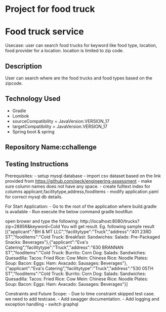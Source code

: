 # Project for food truck

# Food truck service
  Usecase:
    user can search food trucks for keyword like food type, location, food provider for a location.
    location is limited to zip code.
## Description

 User can search where are the food trucks and food types based on the zipcode.

## Technology Used
- Gradle 
- Lombok
- sourceCompatibility = JavaVersion.VERSION_17 
- targetCompatibility = JavaVersion.VERSION_17
- Spring boot & spring

## Repository Name:cchallenge

## Testing Instructions
Prerequisites:
    - setup mysql database
    - import csv dataset based on the link provided from https://github.com/peck/engineering-assessment
    - make sure column names does not have any space.
    - create fulltext index for columns applicant,facilitytype,address,fooditems
    - modify application.yaml for correct mysql db details.

For Start Application:
    - Go to the root of the application where build.gradle is available
    - Run execute the below command gradle bootRun

open brower and type the following:
    http://localhost:8080/trucks?zip=28856&keyword=Cold
You will get result. Eg. following sample result
[{"applicant":"BH & MT LLC","facilitytype":"Truck","address":"401 23RD ST","fooditems":"Cold Truck: Breakfast: Sandwiches: Salads: Pre-Packaged Snacks: Beverages"},{"applicant":"Eva's Catering","facilitytype":"Truck","address":"630 BRANNAN ST","fooditems":"Cold Truck: Burrito: Corn Dog: Salads: Sandwiches: Quesadilla: Tacos: Fried Rice: Cow Mein: Chinese Rice: Noodle Plates: Soup: Bacon: Eggs: Ham: Avacado: Sausages: Beverages"},{"applicant":"Eva's Catering","facilitytype":"Truck","address":"530 05TH ST","fooditems":"Cold Truck: Burrito: Corn Dog: Salads: Sandwiches: Quesadilla: Tacos: Fried Rice: Cow Mein: Chinese Rice: Noodle Plates: Soup: Bacon: Eggs: Ham: Avacado: Sausages: Beverages"}]

Constraints and Future Scope:
    - Due to time constraint skipped test case. we need to add testcase.
    - Add swagger documentation.
    - Add logging and exception handling
    - switch graphql







